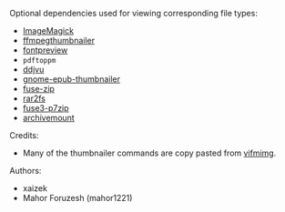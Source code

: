 Optional dependencies used for viewing corresponding file types:
 * [ImageMagick](https://imagemagick.org/)
 * [ffmpegthumbnailer](https://github.com/dirkvdb/ffmpegthumbnailer)
 * [fontpreview](https://github.com/sdushantha/fontpreview)
 * `pdftoppm`
 * [ddjvu](http://djvu.sourceforge.net/doc/man/ddjvu.html)
 * [gnome-epub-thumbnailer](https://gitlab.gnome.org/GNOME/gnome-epub-thumbnailer)
 * [fuse-zip](https://bitbucket.org/agalanin/fuse-zip)
 * [rar2fs](https://github.com/hasse69/rar2fs)
 * [fuse3-p7zip](https://github.com/andrew-grechkin/fuse3-p7zip)
 * [archivemount](https://github.com/cybernoid/archivemount)

Credits:
 * Many of the thumbnailer commands are copy pasted from
   [vifmimg](https://github.com/thimc/vifmimg).

Authors:
 * xaizek
 * Mahor Foruzesh (mahor1221)
